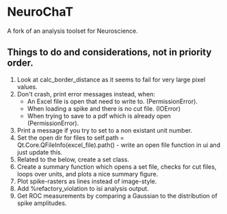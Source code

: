 # NeuroChaT
A fork of an analysis toolset for Neuroscience.

## Things to do and considerations, not in priority order.
1. Look at calc_border_distance as it seems to fail for very large pixel values.
2. Don't crash, print error messages instead, when:
    - An Excel file is open that need to write to. (PermissionError).
    - When loading a spike and there is no cut file. (IOError)
    - When trying to save to a pdf which is already open (PermissionError).
4. Print a message if you try to set to a non existant unit number.
5. Set the open dir for files to self.path = Qt.Core.QFileInfo(excel_file).path() - write an open file function in ui and just update this.
7. Related to the below, create a set class.
8. Create a summary function which opens a set file, checks for cut files, loops over units, and plots a nice summary figure.
9. Plot spike-rasters as lines instead of image-style.
10. Add %refactory_violation to isi analysis output.
11. Get ROC measurements by comparing a Gaussian to the distribution of spike amplitudes.